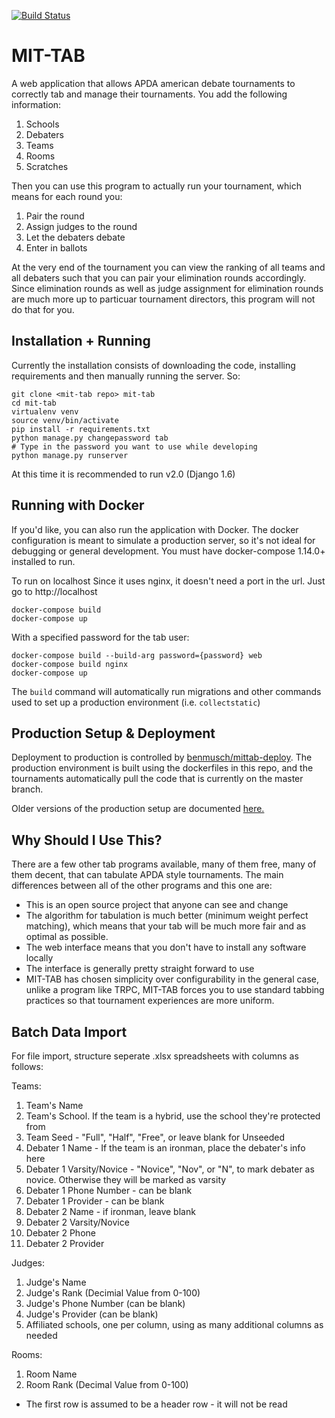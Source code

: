 [![Build Status](https://travis-ci.org/jolynch/mit-tab.svg?branch=master)](https://travis-ci.org/jolynch/mit-tab)

MIT-TAB
=======
A web application that allows APDA american debate tournaments to correctly tab
and manage their tournaments. You add the following information:

1. Schools
2. Debaters
3. Teams
4. Rooms
5. Scratches

Then you can use this program to actually run your tournament, which means for
each round you:

1. Pair the round
2. Assign judges to the round
3. Let the debaters debate
4. Enter in ballots

At the very end of the tournament you can view the ranking of all teams and all
debaters such that you can pair your elimination rounds accordingly. Since
elimination rounds as well as judge assignment for elimination rounds are much
more up to particuar tournament directors, this program will not do that for
you.

Installation + Running
----------------------
Currently the installation consists of downloading the code, installing
requirements and then manually running the server. So:
```
git clone <mit-tab repo> mit-tab
cd mit-tab
virtualenv venv
source venv/bin/activate
pip install -r requirements.txt
python manage.py changepassword tab
# Type in the password you want to use while developing
python manage.py runserver
```

At this time it is recommended to run v2.0 (Django 1.6)


Running with Docker
-------------------
If you'd like, you can also run the application with Docker. The docker
configuration is meant to simulate a production server, so it's not ideal for
debugging or general development. You must have docker-compose 1.14.0+ installed to run.

To run on localhost
Since it uses nginx, it doesn't need a port in the url. Just go to http://localhost


```
docker-compose build
docker-compose up
```

With a specified password for the tab user:

```
docker-compose build --build-arg password={password} web
docker-compose build nginx
docker-compose up
```

The `build` command will automatically run migrations and other commands used to
set up a production environment (i.e. `collectstatic`)

Production Setup & Deployment
-----------------------------

Deployment to production is controlled by
[benmusch/mittab-deploy](https://github.com/benmusch/mittab-deploy). The
production environment is built using the dockerfiles in this repo, and the
tournaments automatically pull the code that is currently on the master branch.


Older versions of the production setup are documented [here.](mittab/production_setup)

Why Should I Use This?
----------------------
There are a few other tab programs available, many of them free, many of them
decent, that can tabulate APDA style tournaments. The main differences between
all of the other programs and this one are:
* This is an open source project that anyone can see and change
* The algorithm for tabulation is much better (minimum weight perfect matching),
which means that your tab will be much more fair and as optimal as possible.
* The web interface means that you don't have to install any software locally
* The interface is generally pretty straight forward to use
* MIT-TAB has chosen simplicity over configurability in the general case, unlike
a program like TRPC, MIT-TAB forces you to use standard tabbing practices so that
tournament experiences are more uniform.

Batch Data Import
-----------------
For file import, structure seperate .xlsx spreadsheets with columns as follows:

Teams:

1. Team's Name
2. Team's School. If the team is a hybrid, use the school they're protected from
3. Team Seed - "Full", "Half", "Free", or leave blank for Unseeded
4. Debater 1 Name - If the team is an ironman, place the debater's info here
5. Debater 1 Varsity/Novice - "Novice", "Nov", or "N", to mark debater as novice.
Otherwise they will be marked as varsity
6. Debater 1 Phone Number - can be blank
7. Debater 1 Provider - can be blank
8. Debater 2 Name - if ironman, leave blank
9. Debater 2 Varsity/Novice
10. Debater 2 Phone
11. Debater 2 Provider

Judges:

1. Judge's Name
2. Judge's Rank (Decimial Value from 0-100)
3. Judge's Phone Number (can be blank)
4. Judge's Provider (can be blank)
5. Affiliated schools, one per column, using as many additional columns as needed

Rooms:

1. Room Name
2. Room Rank (Decimal Value from 0-100)


* The first row is assumed to be a header row - it will not be read
